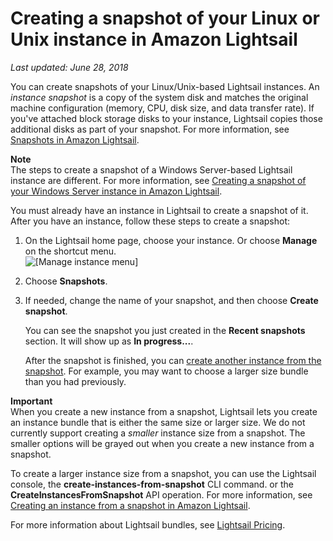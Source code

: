 # Creating a snapshot of your Linux or Unix instance in Amazon Lightsail<a name="lightsail-how-to-create-a-snapshot-of-your-instance"></a>

*Last updated: June 28, 2018*

You can create snapshots of your Linux/Unix\-based Lightsail instances\. An *instance snapshot* is a copy of the system disk and matches the original machine configuration \(memory, CPU, disk size, and data transfer rate\)\. If you've attached block storage disks to your instance, Lightsail copies those additional disks as part of your snapshot\. For more information, see [Snapshots in Amazon Lightsail](understanding-instance-snapshots-in-amazon-lightsail.md)\.

**Note**  
The steps to create a snapshot of a Windows Server\-based Lightsail instance are different\. For more information, see [Creating a snapshot of your Windows Server instance in Amazon Lightsail](prepare-windows-based-instance-and-create-snapshot.md)\.

You must already have an instance in Lightsail to create a snapshot of it\. After you have an instance, follow these steps to create a snapshot:

1. On the Lightsail home page, choose your instance\. Or choose **Manage** on the shortcut menu\.  
![\[Manage instance menu\]](https://d9yljz1nd5001.cloudfront.net/en_us/cfefe1b500656f5beb2491eaf820d8f4/images/linux-instance-manage-instance-from-shortcut-menu-home-page.gif)

1. Choose **Snapshots**\.

1. If needed, change the name of your snapshot, and then choose **Create snapshot**\.

   You can see the snapshot you just created in the **Recent snapshots** section\. It will show up as **In progress\.\.\.**\.

   After the snapshot is finished, you can [create another instance from the snapshot](lightsail-how-to-create-instance-from-snapshot.md)\. For example, you may want to choose a larger size bundle than you had previously\.

**Important**  
When you create a new instance from a snapshot, Lightsail lets you create an instance bundle that is either the same size or larger size\. We do not currently support creating a *smaller* instance size from a snapshot\. The smaller options will be grayed out when you create a new instance from a snapshot\.

To create a larger instance size from a snapshot, you can use the Lightsail console, the **create\-instances\-from\-snapshot** CLI command\. or the **CreateInstancesFromSnapshot** API operation\. For more information, see [Creating an instance from a snapshot in Amazon Lightsail](lightsail-how-to-create-instance-from-snapshot.md)\.

For more information about Lightsail bundles, see [Lightsail Pricing](https://amazonlightsail.com/pricing/)\.